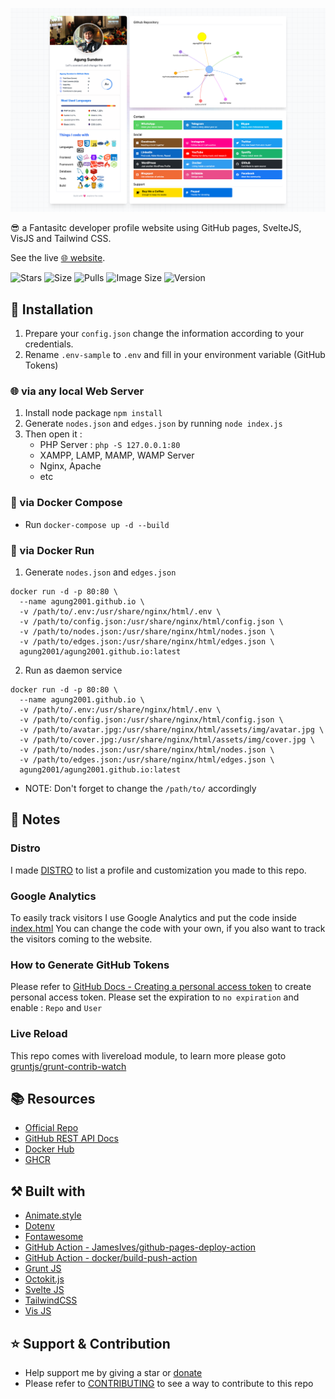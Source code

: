 ![Screenshot](screenshot.png)

😎 a Fantasitc developer profile website using GitHub pages, SvelteJS, VisJS and Tailwind CSS. 

See the live [🌐 website][website].

![Stars](https://img.shields.io/github/stars/agung2001/agung2001.github.io?style=social)
![Size](https://img.shields.io/github/repo-size/agung2001/agung2001.github.io)
![Pulls](https://img.shields.io/docker/pulls/agung2001/agung2001.github.io)
![Image Size](https://img.shields.io/docker/image-size/agung2001/agung2001.github.io)
![Version](https://img.shields.io/docker/v/agung2001/agung2001.github.io)

## 🤖 Installation

1. Prepare your `config.json` change the information according to your credentials.
2. Rename `.env-sample` to `.env` and fill in your environment variable (GitHub Tokens)

### 🌐 via any local Web Server
1. Install node package `npm install`
2. Generate `nodes.json` and `edges.json` by running `node index.js`
3. Then open it :
   - PHP Server : `php -S 127.0.0.1:80`
   - XAMPP, LAMP, MAMP, WAMP Server
   - Nginx, Apache
   - etc

### 🐳 via Docker Compose
- Run `docker-compose up -d --build`

### 🐳 via Docker Run
1. Generate `nodes.json` and `edges.json`
```
docker run -d -p 80:80 \
  --name agung2001.github.io \
  -v /path/to/.env:/usr/share/nginx/html/.env \
  -v /path/to/config.json:/usr/share/nginx/html/config.json \
  -v /path/to/nodes.json:/usr/share/nginx/html/nodes.json \
  -v /path/to/edges.json:/usr/share/nginx/html/edges.json \
  agung2001/agung2001.github.io:latest
```

2. Run as daemon service
```
docker run -d -p 80:80 \
  --name agung2001.github.io \
  -v /path/to/.env:/usr/share/nginx/html/.env \
  -v /path/to/config.json:/usr/share/nginx/html/config.json \
  -v /path/to/avatar.jpg:/usr/share/nginx/html/assets/img/avatar.jpg \
  -v /path/to/cover.jpg:/usr/share/nginx/html/assets/img/cover.jpg \
  -v /path/to/nodes.json:/usr/share/nginx/html/nodes.json \
  -v /path/to/edges.json:/usr/share/nginx/html/edges.json \
  agung2001/agung2001.github.io:latest
```
- NOTE: Don't forget to change the `/path/to/` accordingly

## 📝 Notes 

### Distro
I made [DISTRO](DISTRO.md) to list a profile and customization you made to this repo. 

### Google Analytics
To easily track visitors I use Google Analytics and put the code inside [index.html](index.html)
You can change the code with your own, if you also want to track the visitors coming to the website.

### How to Generate GitHub Tokens
Please refer to [GitHub Docs - Creating a personal access token](https://docs.github.com/en/enterprise-server@3.4/authentication/keeping-your-account-and-data-secure/creating-a-personal-access-token) to create personal access token.
Please set the expiration to `no expiration` and enable : `Repo` and `User`

### Live Reload
This repo comes with livereload module, to learn more please goto [gruntjs/grunt-contrib-watch](https://github.com/gruntjs/grunt-contrib-watch/blob/main/docs/watch-examples.md#enabling-live-reload-in-your-html)

## 📚 Resources
- [Official Repo](https://github.com/agung2001/agung2001.github.io)
- [GitHub REST API Docs](https://docs.github.com/en/rest)
- [Docker Hub](https://hub.docker.com/r/agung2001/agung2001.github.io)
- [GHCR](https://github.com/agung2001/agung2001.github.io/pkgs/container/agung2001.github.io)

## ⚒️ Built with
- [Animate.style](https://animate.style/)
- [Dotenv](https://www.npmjs.com/package/dotenv)
- [Fontawesome](https://fontawesome.com/)
- [GitHub Action - JamesIves/github-pages-deploy-action](https://github.com/JamesIves/github-pages-deploy-action)
- [GitHub Action - docker/build-push-action](https://github.com/docker/build-push-action)
- [Grunt JS](https://gruntjs.com/)
- [Octokit.js](https://github.com/octokit/octokit.js)
- [Svelte JS](https://svelte.dev/)
- [TailwindCSS](https://tailwindcss.com/)
- [Vis JS](https://visjs.org/)

## ⭐️ Support & Contribution
- Help support me by giving a star or [donate][website]
- Please refer to [CONTRIBUTING](CONTRIBUTING.md) to see a way to contribute to this repo

[website]: https://agung2001.github.io